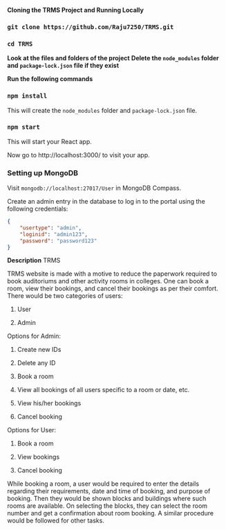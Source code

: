**Cloning the TRMS Project and Running Locally**

### `git clone https://github.com/Raju7250/TRMS.git`
### `cd TRMS`

**Look at the files and folders of the project**
**Delete the `node_modules` folder and `package-lock.json` file if they exist**

**Run the following commands**
### `npm install`
This will create the `node_modules` folder and `package-lock.json` file.

### `npm start`
This will start your React app.

Now go to http://localhost:3000/ to visit your app.

### Setting up MongoDB
Visit `mongodb://localhost:27017/User` in MongoDB Compass.

Create an admin entry in the database to log in to the portal using the following credentials:
```json
{
    "usertype": "admin",
    "loginid": "admin123",
    "password": "password123"
}
```

**Description**
TRMS

TRMS website is made with a motive to reduce the paperwork required to book auditoriums and other activity rooms in colleges. One can book a room, view their bookings, and cancel their bookings as per their comfort.
There would be two categories of users:

1. User

2. Admin

Options for Admin:

1. Create new IDs

2. Delete any ID

3. Book a room

4. View all bookings of all users specific to a room or date, etc.

5. View his/her bookings

6. Cancel booking

Options for User:

1. Book a room

2. View bookings

3. Cancel booking

While booking a room, a user would be required to enter the details regarding their requirements, date and time of booking, and purpose of booking. Then they would be shown blocks and buildings where such rooms are available. On selecting the blocks, they can select the room number and get a confirmation about room booking. A similar procedure would be followed for other tasks.
